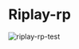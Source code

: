 # Riplay-rp

![riplay-rp-test](https://github.com/kossolax/riplay-rp/workflows/riplay-rp-test/badge.svg?branch=master&event=push)
